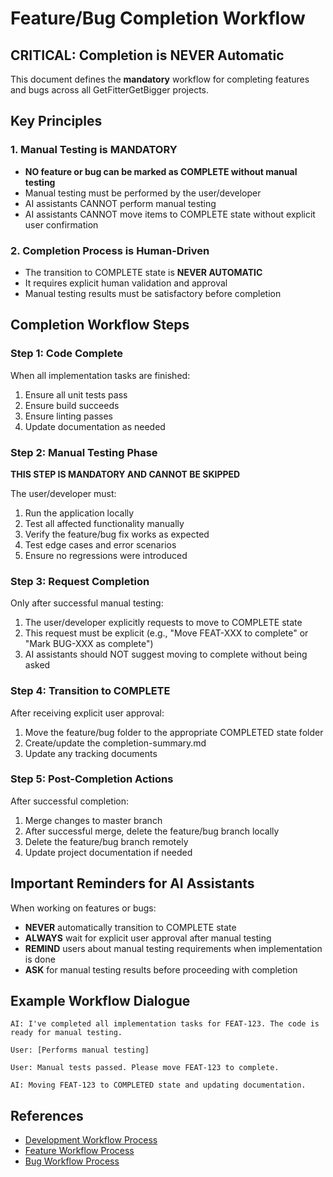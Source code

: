 # Feature/Bug Completion Workflow

## CRITICAL: Completion is NEVER Automatic

This document defines the **mandatory** workflow for completing features and bugs across all GetFitterGetBigger projects.

## Key Principles

### 1. Manual Testing is MANDATORY
- **NO feature or bug can be marked as COMPLETE without manual testing**
- Manual testing must be performed by the user/developer
- AI assistants CANNOT perform manual testing
- AI assistants CANNOT move items to COMPLETE state without explicit user confirmation

### 2. Completion Process is Human-Driven
- The transition to COMPLETE state is **NEVER AUTOMATIC**
- It requires explicit human validation and approval
- Manual testing results must be satisfactory before completion

## Completion Workflow Steps

### Step 1: Code Complete
When all implementation tasks are finished:
1. Ensure all unit tests pass
2. Ensure build succeeds
3. Ensure linting passes
4. Update documentation as needed

### Step 2: Manual Testing Phase
**THIS STEP IS MANDATORY AND CANNOT BE SKIPPED**

The user/developer must:
1. Run the application locally
2. Test all affected functionality manually
3. Verify the feature/bug fix works as expected
4. Test edge cases and error scenarios
5. Ensure no regressions were introduced

### Step 3: Request Completion
Only after successful manual testing:
1. The user/developer explicitly requests to move to COMPLETE state
2. This request must be explicit (e.g., "Move FEAT-XXX to complete" or "Mark BUG-XXX as complete")
3. AI assistants should NOT suggest moving to complete without being asked

### Step 4: Transition to COMPLETE
After receiving explicit user approval:
1. Move the feature/bug folder to the appropriate COMPLETED state folder
2. Create/update the completion-summary.md
3. Update any tracking documents

### Step 5: Post-Completion Actions
After successful completion:
1. Merge changes to master branch
2. After successful merge, delete the feature/bug branch locally
3. Delete the feature/bug branch remotely
4. Update project documentation if needed

## Important Reminders for AI Assistants

When working on features or bugs:
- **NEVER** automatically transition to COMPLETE state
- **ALWAYS** wait for explicit user approval after manual testing
- **REMIND** users about manual testing requirements when implementation is done
- **ASK** for manual testing results before proceeding with completion

## Example Workflow Dialogue

```
AI: I've completed all implementation tasks for FEAT-123. The code is ready for manual testing.

User: [Performs manual testing]

User: Manual tests passed. Please move FEAT-123 to complete.

AI: Moving FEAT-123 to COMPLETED state and updating documentation.
```

## References
- [Development Workflow Process](../../api-docs/development-workflow-process.md)
- [Feature Workflow Process](./feature-workflow-process.md)
- [Bug Workflow Process](./bug-workflow-process.md)
